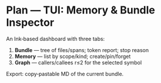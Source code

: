 
# Plan — TUI: Memory & Bundle Inspector

An Ink‑based dashboard with three tabs:

1. **Bundle** — tree of files/spans; token report; stop reason
2. **Memory** — list by scope/kind; create/pin/forget
3. **Graph** — callers/callees r≤2 for the selected symbol

Export: copy‑pastable MD of the current bundle.
